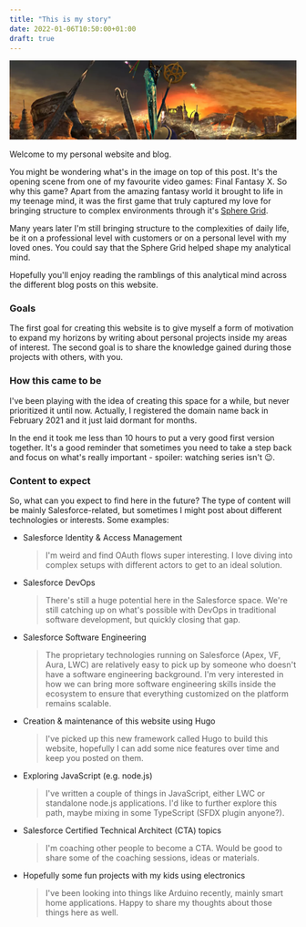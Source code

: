 ```yaml
---
title: "This is my story"
date: 2022-01-06T10:50:00+01:00
draft: true
---
```


![Picture of the opening scene of Final Fantasy X, showing the Zanarkand Ruins](/images/zanarkand.jpg "Zanarkand Ruins from Final Fantasy X")

Welcome to my personal website and blog.

You might be wondering what's in the image on top of this post. It's the opening scene from one of my favourite video games: Final Fantasy X. So why this game? Apart from the amazing fantasy world it brought to life in my teenage mind, it was the first game that truly captured my love for bringing structure to complex environments through it's [Sphere Grid](https://finalfantasy.fandom.com/wiki/Sphere_Grid).

Many years later I'm still bringing structure to the complexities of daily life, be it on a professional level with customers or on a personal level with my loved ones. You could say that the Sphere Grid helped shape my analytical mind.

Hopefully you'll enjoy reading the ramblings of this analytical mind across the different blog posts on this website.

### Goals

The first goal for creating this website is to give myself a form of motivation to expand my horizons by writing about personal projects inside my areas of interest. The second goal is to share the knowledge gained during those projects with others, with you.

### How this came to be

I've been playing with the idea of creating this space for a while, but never prioritized it until now. Actually, I registered the domain name back in February 2021 and it just laid dormant for months.

In the end it took me less than 10 hours to put a very good first version together. It's a good reminder that sometimes you need to take a step back and focus on what's really important - spoiler: watching series isn't :wink:.

### Content to expect

So, what can you expect to find here in the future? The type of content will be mainly Salesforce-related, but sometimes I might post about different technologies or interests. Some examples:

-   Salesforce Identity & Access Management
    > I'm weird and find OAuth flows super interesting. I love diving into complex setups with different actors to get to an ideal solution.
-   Salesforce DevOps
    > There's still a huge potential here in the Salesforce space. We're still catching up on what's possible with DevOps in traditional software development, but quickly closing that gap.
-   Salesforce Software Engineering
    > The proprietary technologies running on Salesforce (Apex, VF, Aura, LWC) are relatively easy to pick up by someone who doesn't have a software engineering background. I'm very interested in how we can bring more software engineering skills inside the ecosystem to ensure that everything customized on the platform remains scalable.
-   Creation & maintenance of this website using Hugo
    > I've picked up this new framework called Hugo to build this website, hopefully I can add some nice features over time and keep you posted on them.
-   Exploring JavaScript (e.g. node.js)
    > I've written a couple of things in JavaScript, either LWC or standalone node.js applications. I'd like to further explore this path, maybe mixing in some TypeScript (SFDX plugin anyone?).
-   Salesforce Certified Technical Architect (CTA) topics
    > I'm coaching other people to become a CTA. Would be good to share some of the coaching sessions, ideas or materials.
-   Hopefully some fun projects with my kids using electronics
    > I've been looking into things like Arduino recently, mainly smart home applications. Happy to share my thoughts about those things here as well.
